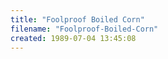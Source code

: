 ```yaml
---
title: "Foolproof Boiled Corn"
filename: "Foolproof-Boiled-Corn"
created: 1989-07-04 13:45:08
---
```

